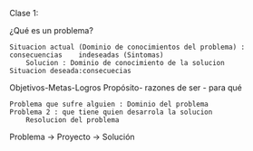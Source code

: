 
Clase 1: 

¿Qué es un problema?

	Situacion actual (Dominio de conocimientos del problema) : consecuencias    indeseadas (Sintomas)
		Solucion : Dominio de conocimiento de la solucion
	Situacion deseada:consecuecias

Objetivos-Metas-Logros
	Propósito- razones de ser - para qué

	Problema que sufre alguien : Dominio del problema
	Problema 2 : que tiene quien desarrola la solucion 
		Resolucion del problema 

Problema -> Proyecto -> Solución

